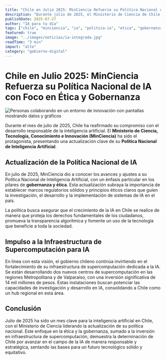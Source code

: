 ```yaml
---
title: "Chile en Julio 2025: MinCiencia Refuerza su Política Nacional de IA con Foco en Ética y Gobernanza"
description: "Durante julio de 2025, el Ministerio de Ciencia de Chile presentó una actualización de su Política Nacional de Inteligencia Artificial, enfatizando la gobernanza y las consideraciones éticas en el desarrollo de la IA en el país."
publishDate: 2025-07-27
author: "IA para tu día"
tags: ["chile", "minciencia", "ia", "politica-ia", "etica", "gobernanza", "julio-2025"]
featured: true
image: "../images/noticias/ia-integrada.jpg"
readTime: "3 min"
impact: "alto"
category: "gobierno-digital"
---
```


# Chile en Julio 2025: MinCiencia Refuerza su Política Nacional de IA con Foco en Ética y Gobernanza

![Personas colaborando en un entorno de innovación con pantallas mostrando datos y gráficos](../images/noticias/ia-integrada.jpg)

Durante el mes de julio de 2025, Chile ha reafirmado su compromiso con el desarrollo responsable de la inteligencia artificial. El **Ministerio de Ciencia, Tecnología, Conocimiento e Innovación (MinCiencia)** ha sido el protagonista, presentando una actualización clave de su **Política Nacional de Inteligencia Artificial**.

## Actualización de la Política Nacional de IA

En julio de 2025, MinCiencia dio a conocer los avances y ajustes a su Política Nacional de Inteligencia Artificial, con un énfasis particular en los pilares de **gobernanza y ética**. Esta actualización subraya la importancia de establecer marcos regulatorios sólidos y principios éticos claros que guíen la investigación, el desarrollo y la implementación de sistemas de IA en el país.

La política busca asegurar que el crecimiento de la IA en Chile se realice de manera que proteja los derechos fundamentales de los ciudadanos, promueva la transparencia algorítmica y fomente un uso de la tecnología que beneficie a toda la sociedad.

## Impulso a la Infraestructura de Supercomputación para IA

En línea con esta visión, el gobierno chileno continúa invirtiendo en el fortalecimiento de su infraestructura de supercomputación dedicada a la IA. Se están desarrollando dos nuevos centros de supercomputación en las regiones Metropolitana y de Valparaíso, con una inversión significativa de 14 mil millones de pesos. Estas instalaciones buscan potenciar las capacidades de investigación y desarrollo en IA, consolidando a Chile como un hub regional en esta área.

## Conclusión

Julio de 2025 ha sido un mes clave para la inteligencia artificial en Chile, con el Ministerio de Ciencia liderando la actualización de su política nacional. Este enfoque en la ética y la gobernanza, sumado a la inversión en infraestructura de supercomputación, demuestra la determinación de Chile por avanzar en el campo de la IA de manera responsable y estratégica, sentando las bases para un futuro tecnológico sólido y equitativo.